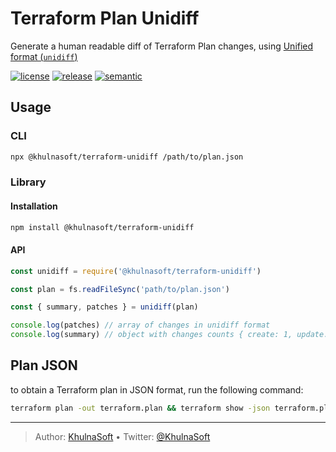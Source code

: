 # Terraform Plan Unidiff

Generate a human readable diff of Terraform Plan changes, using [Unified format (`unidiff`)][]

[![license][license-img]][license-url]
[![release][release-img]][release-url]
[![semantic][semantic-img]][semantic-url]

## Usage

### CLI

``` bash
npx @khulnasoft/terraform-unidiff /path/to/plan.json
```

### Library

#### Installation

``` bash
npm install @khulnasoft/terraform-unidiff
```

#### API

``` js
const unidiff = require('@khulnasoft/terraform-unidiff')

const plan = fs.readFileSync('path/to/plan.json')

const { summary, patches } = unidiff(plan)

console.log(patches) // array of changes in unidiff format
console.log(summary) // object with changes counts { create: 1, update: 3, delete: 0 }
```

## Plan JSON

to obtain a Terraform plan in JSON format, run the following command:

``` bash
terraform plan -out terraform.plan && terraform show -json terraform.plan > terraform.json
```

  [Unified format (`unidiff`)]: https://en.wikipedia.org/wiki/Diff#Unified_format

----
> Author: [KhulnaSoft](https://www.khulnasoft.com/) &bull;
> Twitter: [@KhulnaSoft](https://twitter.com/KhulnaSoft)

[license-url]: LICENSE
[license-img]: https://badgen.net/github/license/khulnasoft/node-terraform-unidiff

[release-url]: https://github.com/khulnasoft/node-terraform-unidiff/releases
[release-img]: https://badgen.net/github/release/khulnasoft/node-terraform-unidiff

[semantic-url]: https://github.com/khulnasoft/node-terraform-unidiff/actions?query=workflow%3Arelease
[semantic-img]: https://badgen.net/badge/📦/semantically%20released/blue
